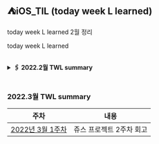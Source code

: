 ## ⛺️iOS_TIL (today week L learned)
 
 today week L learned 2월 정리 
 
today week L learned 

</br>

<details>
<summary><b>🖇 2022.2월 TWL summary <b/></summary>
<div markdown="1">
 &nbsp;
- [2022년 2월 첫주차 야구 프로젝트 회고 및 고민했던점](https://github.com/Roy-wonji/ios-yagom-academy/blob/main/TWL/2월/2022.2월%201주차%20.md)
- [2022년 2월 2주차 묶찌빠 프로젝트 회고 및 고민 했던점 ](https://github.com/Roy-wonji/iOS_yagom_starter_camp/blob/main/TWL/2월/2022.2월%202주차.md)
- [2022년 2월 3주차 쥬스 프로젝트 1주차 회고](https://github.com/Roy-wonji/ios-yagom-academy/blob/main/TWL/2월/2022.2월%203주차.md)
 &nbsp;   
</div>
</details>
</br>



###  2022.3월 TWL summary
 
|주차|내용|
|:---:|:---:|
|[2022년 3월 1주차](https://github.com/Roy-wonji/ios-yagom-academy/blob/main/TWL/3월/2022.3월%201주차.md)|쥬스 프로젝트 2주차 회고|

